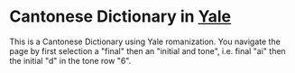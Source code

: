 # Cantonese Dictionary in [Yale](https://en.wikipedia.org/wiki/Yale_romanization_of_Cantonese)

This is a Cantonese Dictionary using Yale romanization. You navigate the page by first selection a "final" then an "initial and tone", i.e. final "ai" then the initial "d" in the tone row "6".
